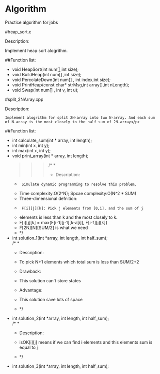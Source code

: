 Algorithm
======

Practice algorithm for jobs

#heap_sort.c
<p>Description:	 

Implement heap sort alogrithm.<p>

##Function list:
<ul>
<li>void HeapSort(int num[],int size);</li>
<li>void BuildHeap(int num[] ,int size);</li>
<li>void PercolateDown(int num[] , int index,int size);</li>
<li>void PrintHeap(const char* strMsg,int array[],int nLength);</li>
<li>void Swap(int num[] , int v, int u);</li>
</ul>

#split_2NArray.cpp
<p>Description:


	Implement alogrithm for split 2N-array into two N-array. And each sum of N-array is the most closely to the half sum of 2N-array</p>
##Function list:
<ul>
<li>int calculate_sum(int * array, int length);</li>
<li>int min(int x, int y);</li>
<li>int max(int x, int y);</li>
<li>void print_array(int * array, int length);</li>

>>>/* *  
>>> * Description:  
 * 		Simulate dynamic programming to resolve this problem. 
 * Time complexity:O(2^N); Spcae complexity:O(N^2 * SUM)  
 * Three-dimensional defnition:  
 * 		F[i][j][k]: Pick j elements from [0,i], and the sum of j
 * 	elements is less than k and the most closely to k.  
 * 	F[i][j][k] = max{F[i-1][j-1][k-a[i]], F[i-1][j][k]}  
 * 	F[2N][N][SUM/2] is what we need  
 * */  
<li>int solution_1(int *array, int length, int half_sum);</li>
/* *



 * Description:  
 
 

 * 	To pick N+1 elements which total sum is less than SUM/2+2  




 * Drawback:  



 * 	This solution can't store states  



 * Advantage:  



 * 	This solution save lots of space  
 	
 
 * */  
<li>int solution_2(int *array, int length, int half_sum);</li>
/* *




 * Description:  




 * 	isOK[i][j] means if we can find i elements and this elements sum is equal to j 




 * */
<li>int solution_3(int *array, int length, int half_sum);</li>
</ul>
